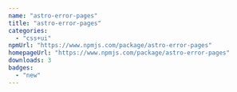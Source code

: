 ```yaml
---
name: "astro-error-pages"
title: "astro-error-pages"
categories:
  - "css+ui"
npmUrl: "https://www.npmjs.com/package/astro-error-pages"
homepageUrl: "https://www.npmjs.com/package/astro-error-pages"
downloads: 3
badges:
  - "new"
---
```

